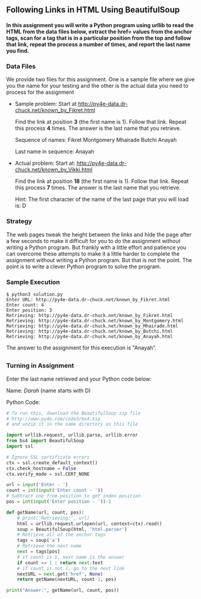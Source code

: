 ## Following Links in HTML Using BeautifulSoup

#### In this assignment you will write a Python program using **urllib** to read the HTML from the data files below, extract the href= values from the anchor tags, scan for a tag that is in a particular position from the top and follow that link, repeat the process a number of times, and report the last name you find.

### Data Files

We provide two files for this assignment. One is a sample file where we give you the name for your testing and the other is the actual data you need to process for the assignment

- Sample problem: Start at http://py4e-data.dr-chuck.net/known_by_Fikret.html

    Find the link at position **3** (the first name is 1). Follow that link. Repeat this process **4** times. The answer is the last name that you retrieve.
    
    Sequence of names: Fikret Montgomery Mhairade Butchi Anayah
    
    Last name in sequence: Anayah

- Actual problem: Start at: http://py4e-data.dr-chuck.net/known_by_Vikki.html
    
    Find the link at position **18** (the first name is 1). Follow that link. Repeat this process **7** times. The answer is the last name that you retrieve.
    
    Hint: The first character of the name of the last page that you will load is: D

### Strategy

The web pages tweak the height between the links and hide the page after a few seconds to make it difficult for you to do the assignment without writing a Python program. But frankly with a little effort and patience you can overcome these attempts to make it a little harder to complete the assignment without writing a Python program. But that is not the point. The point is to write a clever Python program to solve the program. 

### Sample Execution

```
$ python3 solution.py
Enter URL: http://py4e-data.dr-chuck.net/known_by_Fikret.html
Enter count: 4
Enter position: 3
Retrieving: http://py4e-data.dr-chuck.net/known_by_Fikret.html
Retrieving: http://py4e-data.dr-chuck.net/known_by_Montgomery.html
Retrieving: http://py4e-data.dr-chuck.net/known_by_Mhairade.html
Retrieving: http://py4e-data.dr-chuck.net/known_by_Butchi.html
Retrieving: http://py4e-data.dr-chuck.net/known_by_Anayah.html
```

The answer to the assignment for this execution is "Anayah". 

## 

### Turning in Assignment 

Enter the last name retrieved and your Python code below:

Name: *Darah* (name starts with D)

Python Code:

```python
# To run this, download the BeautifulSoup zip file
# http://www.py4e.com/code3/bs4.zip
# and unzip it in the same directory as this file

import urllib.request, urllib.parse, urllib.error
from bs4 import BeautifulSoup
import ssl

# Ignore SSL certificate errors
ctx = ssl.create_default_context()
ctx.check_hostname = False
ctx.verify_mode = ssl.CERT_NONE

url = input('Enter - ')
count = int(input('Enter count - '))
# Subtract one from position to get index position
pos = int(input('Enter position - '))-1

def getName(url, count, pos):
    # print('Retrieving:', url)
    html = urllib.request.urlopen(url, context=ctx).read()
    soup = BeautifulSoup(html, 'html.parser')
    # Retrieve all of the anchor tags
    tags = soup('a')
    # Retrieve the next name
    next = tags[pos]
    # if count is 1, next name is the answer
    if count == 1 : return next.text
    # if count is not 1, go to the next link
    nextURL = next.get('href', None)
    return getName(nextURL, count-1, pos)

print("Answer:", getName(url, count, pos))
```